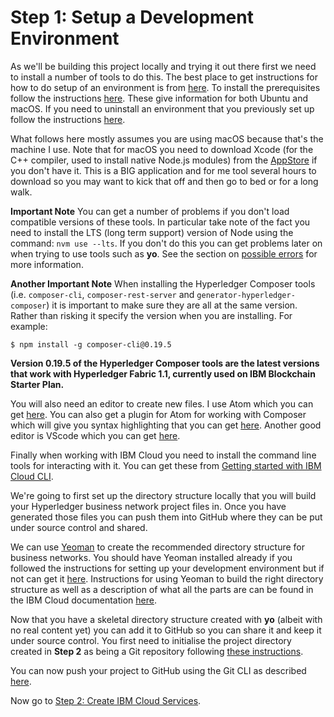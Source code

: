# Step 1: Setup a Development Environment
As we'll be building this project locally and trying it out there first we need to install a number of tools to do this. The best place to get instructions for how to do setup of an environment is from [here](https://console.bluemix.net/docs/services/blockchain/develop_install.html#installing-a-development-environment). To install the prerequisites follow the instructions [here](https://hyperledger.github.io/composer/latest/installing/installing-prereqs.html). These give information for both Ubuntu and macOS. If you need to uninstall an environment that you previously set up follow the instructions [here](https://hyperledger.github.io/composer/latest/installing/uninstall-dev-env).

What follows here mostly assumes you are using macOS because that's the machine I use. Note that for macOS you need to download Xcode (for the C++ compiler, used to install native Node.js modules) from the [AppStore](https://itunes.apple.com/bm/app/xcode/id497799835?mt=12) if you don't have it. This is a BIG application and for me tool several hours to download so you may want to kick that off and then go to bed or for a long walk.

**Important Note** You can get a number of problems if you don't load compatible versions of these tools. In particular take note of the fact you need to install the LTS (long term support) version of Node using the command: `nvm use --lts`. If you don't do this you can get problems later on when trying to use tools such as **yo**. See the section on [possible errors](docs/Possible%20Errors.md) for more information.

**Another Important Note** When installing the Hyperledger Composer tools (i.e. `composer-cli`, `composer-rest-server` and `generator-hyperledger-composer`) it is important to make sure they are all at the same version. Rather than risking it specify the version when you are installing. For example:

```
$ npm install -g composer-cli@0.19.5
```

**Version 0.19.5 of the Hyperledger Composer tools are the latest versions that work with Hyperledger Fabric 1.1, currently used on IBM Blockchain Starter Plan.**

You will also need an editor to create new files. I use Atom which you can get [here](https://atom.io). You can also get a plugin for Atom for working with Composer which will give you syntax highlighting that you can get [here](https://github.com/hyperledger/composer-atom-plugin). Another good editor is VScode which you can get [here](https://code.visualstudio.com/download).

Finally when working with IBM Cloud you need to install the command line tools for interacting with it. You can get these from [Getting started with IBM Cloud CLI](https://console.bluemix.net/docs/cli/reference/bluemix_cli/get_started.html).

We're going to first set up the directory structure locally that you will build your Hyperledger business network project files in. Once you have generated those files you can push them into GitHub where they can be put under source control and shared.

We can use [Yeoman](http://yeoman.io/) to create the recommended directory structure for business networks. You should have Yeoman installed already if you followed the instructions for setting up your development environment but if not can get it [here](http://yeoman.io/). Instructions for using Yeoman to build the right directory structure as well as a description of what all the parts are can be found in the IBM Cloud documentation [here](https://ibm-blockchain.github.io/develop/business-network/bnd-create).

Now that you have a skeletal directory structure created with **yo** (albeit with no real content yet) you can add it to GitHub so you can share it and keep it under source control. You first need to initialise the project directory created in **Step 2** as being a Git repository following [these instructions](https://git-scm.com/book/en/v2/Git-Basics-Getting-a-Git-Repository).

You can now push your project to GitHub using the Git CLI as described [here](https://help.github.com/articles/adding-an-existing-project-to-github-using-the-command-line/).

Now go to [Step 2: Create IBM Cloud Services](docs/02%20Cloud%20Services.md).
